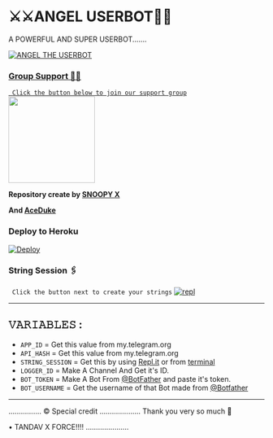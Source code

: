 # ⚔️⚔️ANGEL USERBOT💝💝

A POWERFUL AND SUPER USERBOT.......
<p align="center">
  <a href="https://github.com/TEAM-TANDAV-X/MAHADEVS-X-USERBOTS/fork">
    


![ANGEL THE USERBOT](https://telegra.ph/file/d6d167386d2eba4b7dabc.jpg)

### Group Support 💖💖
`
Click the button below to join our support group`
   <a href="https://t.me/angel_ub_support"><img src="https://img.shields.io/badge/Grup%20Support%3F-ANGEL-red?&style=flat-square?&logo=telegram" width=170px></a></p>

__Repository create by [SNOOPY X](@Always_Sed_af)__ 

__And  [AceDuke](@aceduke_xD)__ 



### Deploy to Heroku

[![Deploy](https://telegra.ph/file/db66db4ab117958e15584.jpg)](https://heroku.com/deploy?template=https://github.com/MAHADEV-X-FORCE/ANGEL-USERBOTS)

### String Session 🖇
`
Click the button next to create your strings`
[![repl](https://telegra.ph/file/6ab80f3170353c4a1f837.jpg)](https://replit.com/@provarun2021/SNOOPY-THE-USERBOT)
    
------------------------------------------------
## 𝚅𝙰𝚁𝙸𝙰𝙱𝙻𝙴𝚂 :

- `APP_ID`  =  Get this value from my.telegram.org
- `API_HASH`  =  Get this value from my.telegram.org
- `STRING_SESSION`  =  Get this by using [Repl.it](#Repl) or from [terminal](#Terminal)
- `LOGGER_ID`  =  Make A Channel And Get it's ID.
- `BOT_TOKEN`  =  Make A Bot From [@BotFather](https://t.me/botfather) and paste it's token.
- `BOT_USERNAME`  =  Get the username of that Bot made from [@Botfather](https://t.me/botfather)
------------

................
© Special credit
....................
Thank you very so much 🙏

•  TANDAV X FORCE!!!!
.....................
